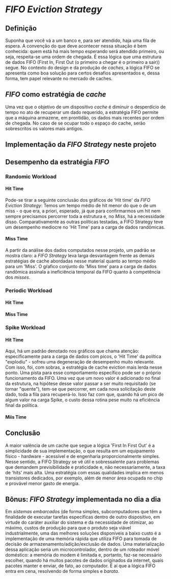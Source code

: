 # _FIFO Eviction Strategy_

## Definição
 Suponha que você vá a um banco e, para ser atendido, haja uma fila de espera. A convenção do que deve acontecer nessa situação é bem conhecida: quem está há mais tempo esperando será atendido primeiro, ou seja, respeita-se uma ordem de chegada. É essa lógica que uma estrutura de dados FIFO (First In, First Out (o primeiro a chegar é o primeiro a sair)) segue. No contexto do design e da produção de _caches_, a lógica FIFO se apresenta como boa solução para certos desafios apresentados e, dessa forma, tem papel relevante no mercado de caches.

## _FIFO_ como estratégia de _cache_
 Uma vez que o objetivo de um dispositivo _cache_ é diminuir o desperdício de tempo no ato de recuperar um dado requerido, a estratégia FIFO permite que a máquina armazene, em prontidão, os dados mais recentes por ordem de chegada. No caso de se ocupar todo o espaço do cache, serão sobrescritos os valores mais antigos. 

## Implementação da _FIFO Strategy_ neste projeto

 

## Desempenho da estratégia _FIFO_

### Randomic Workload

#### Hit Time
 Pode-se tirar a seguinte conclusão dos gráficos de 'Hit time' da _FIFO Eviction Strategy_: Temos um tempo médio de hit menor do que o de um miss - o que era, a priori, esperado, já que para confirmarmos um hit nem sempre precisamos percorrer toda a estrutura e, no _Miss_, há a necessidade disso. Comparativamente as outras políticas testadas, a FIFO Strategy teve um desempenho mediocre no 'Hit Time' para a carga de dados randômicas. 

#### Miss Time
  A partir da análise dos dados computados nesse projeto, um padrão se mostra claro: a _FIFO Strategy_ leva larga desvantagem frente as demais estratégias de cache abordadas nesse material quanto ao tempo médio para um 'Miss'. O gŕafico conjunto do 'Miss time' para a carga de dados randõmica assinala a ineficiência temporal da FIFO quanto à competência dos *misses*.

### Periodic Workload

#### Hit Time

 
#### Miss Time

### Spike Workload

#### Hit Time

 Aqui, há um padrão denotado nos gráficos que chama atenção: especificamente para a carga de dados com picos, o 'Hit Time' da política "explodiu" - sofreu uma degeneração de desempenho muito relevante. Com isso, foi, com sobras, a estratégia de cache eviction mais lerda nesse ponto. Uma pista para esse comportamento específico pode ser o próprio funcionamento da FIFO. Uma vez que um novo valor é adicionado no final da estrutura, na hipótese desse valor passar a ser muito requisitado (se tornar "quente"), tem-se que percorrer, em cada nova solicitação deste dado, toda a fila para recuperá-lo. Isso faz com que, quando há um pico de algum valor na carga Spike, o custo dessa rotina pese muito na eficiência final da política.
 
#### Miis Time


## Conclusão
 A maior valência de um cache que segue a lógica 'First In First Out' é a simplicidade de sua implementação, o que resulta em um equipamento físico - hardware - acessível e de engenharia proporcionalmente simples. Nesse sentido, a FIFO Strategy se vê útil e sobressalente para problemas que demandem previsibilidade e praticidade e, não necessariamente, a taxa de 'hits' mais alta. Uma estratégia com essas qualidades implica em menos transistores dedicados, por exemplo, além de menor área ocupada no chip e provável menor gasto de energia. 

 ## Bônus: _FIFO Strategy_ implementada no dia a dia
  Em *sistemas embarcados* (de forma simples, subcomputadores que têm a finalidade de executar tarefas específicas dentro de outro dispositivo, em virtude do caráter auxiliar do sistema e da necessidade de otimizar, ao máximo, custos de produção para que o produto seja viável industrialmente, uma das melhores soluções disponíveis a baixo custo é a implementação de uma memória rápida que utiliza FIFO para tomada de decisão de armazenamento/adição/exclusão de dados. Uma materialização dessa aplicação seria um microcontrolador, dentro de um roteador móvel doméstico: a memória do modem é limitada e, portanto, faz-se necessário escolher, quando há muitos pacotes de dados originados da internet, quais pacotes manter e enviar, de fato, ao computador. É aí que a lógica FIFO entra em cena, resolvendo de forma simples e _barata_.
